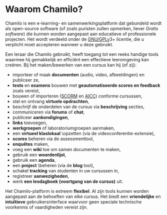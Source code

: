 # Waarom Chamilo?

Chamilo is een e-learning- en samenwerkingsplatform dat gebundeld wordt als open-source software \(of zoals puristen zullen opmerken, liever _Gratis software_\) die kunnen worden aangepast aan educatieve of professionele projecten. Het wordt verdeeld onder de [GNU/](http://fr.wikipedia.org/wiki/Licence_publique_générale_GNU)[GPL](http://fr.wikipedia.org/wiki/Licence_publique_générale_GNU)[v](http://fr.wikipedia.org/wiki/Licence_publique_générale_GNU)3+ licentie, die u verplicht moet accepteren wanneer u deze gebruikt.

Een leraar die Chamilo gebruikt, heeft toegang tot een reeks handige tools waarmee hij gemakkelijk en efficiënt een effectieve leeromgeving kan creëren. Bij het maken/bewerken van een cursus kan hij \(of zij\):

* importeer of maak **documenten** \(audio, video, afbeeldingen\) en publiceer ze,
* **tests** en **examens** bouwen met **geautomatiseerde scores en feedback** zoals vereist,
* bouwen of importeren \([SCORM](http://fr.wikipedia.org/wiki/Sharable_Content_Object_Reference_Model) en [AICC](http://fr.wikipedia.org/wiki/Aviation_Industry_CBT_Committee)\) conforme cursussen,
* stel en ontvang **virtuele opdrachten**,
* beschrijf de onderdelen van de cursus via **beschrijving** secties,
* communiceren via **forums** of **chat**,
* publiceer **aankondigingen**,
* **links** toevoegen,
* **werkgroepen** of laboratoriumgroepen aanmaken,
* een **virtueel klaslokaal** \opzetten (via de videoconferentie-extensie\),
* **scores** beheren via de assessmenttool,
* **enquêtes** maken,
* voeg een **wiki** toe om samen documenten te maken,
* gebruik een **woordenlijst**,
* gebruik een **agenda**,
* een **project** \beheren (via de **blog** tool\),
* schakel **tracking** van studenten in uw cursussen in,
* registreer **aanwezigheden**,
* werk **een lesdagboek \(voortgang van de cursus\)** uit.

Het Chamilo-platform is extreem **flexibel**. Al zijn tools kunnen worden aangepast aan de behoeften van elke cursus. Het biedt een **vriendelijke** en **intuïtieve** gebruikersinterface waarvoor geen speciale technische voorkennis of vaardigheden vereist zijn.

